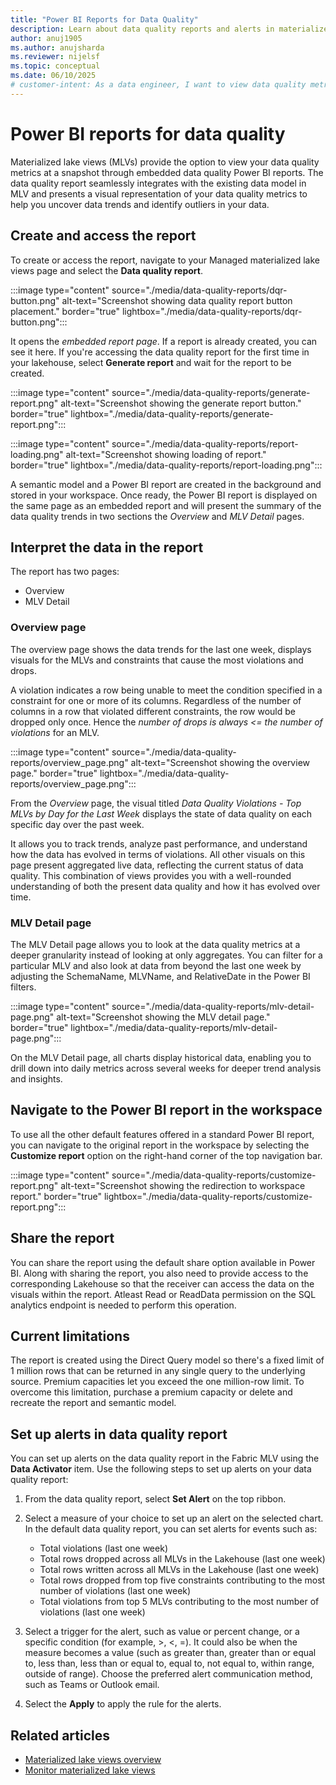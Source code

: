 ```yaml
---
title: "Power BI Reports for Data Quality"
description: Learn about data quality reports and alerts in materialized lake views within lakehouse in Microsoft Fabric
author: anuj1905 
ms.author: anujsharda
ms.reviewer: nijelsf
ms.topic: conceptual
ms.date: 06/10/2025
# customer-intent: As a data engineer, I want to view data quality metrics in Power BI reports and set up alerts on them so that I can monitor data quality trends and receive notifications for significant changes.
---
```

 
# Power BI reports for data quality

Materialized lake views (MLVs) provide the option to view your data quality metrics at a snapshot through embedded data quality Power BI reports. The data quality report seamlessly integrates with the existing data model in MLV and presents a visual representation of your data quality metrics to help you uncover data trends and identify outliers in your data.

## Create and access the report

To create or access the report, navigate to your Managed materialized lake views page and select the **Data quality report**.

:::image type="content" source="./media/data-quality-reports/dqr-button.png" alt-text="Screenshot showing data quality report button placement." border="true" lightbox="./media/data-quality-reports/dqr-button.png":::

It opens the *embedded report page*. If a report is already created, you can see it here. If you're accessing the data quality report for the first time in your lakehouse, select **Generate report** and wait for the report to be created.

:::image type="content" source="./media/data-quality-reports/generate-report.png" alt-text="Screenshot showing the generate report button." border="true" lightbox="./media/data-quality-reports/generate-report.png":::

:::image type="content" source="./media/data-quality-reports/report-loading.png" alt-text="Screenshot showing loading of report." border="true" lightbox="./media/data-quality-reports/report-loading.png":::

A semantic model and a Power BI report are created in the background and stored in your workspace. Once ready, the Power BI report is displayed on the same page as an embedded report and will present the summary of the data quality trends in two sections the *Overview* and *MLV Detail* pages.

## Interpret the data in the report

The report has two pages:

* Overview
* MLV Detail

### Overview page

The overview page shows the data trends for the last one week, displays visuals for the MLVs and constraints that cause the most violations and drops.

A violation indicates a row being unable to meet the condition specified in a constraint for one or more of its columns. Regardless of the number of columns in a row that violated different constraints, the row would be dropped only once. Hence the *number of drops is always <= the number of violations* for an MLV.

:::image type="content" source="./media/data-quality-reports/overview_page.png" alt-text="Screenshot showing the overview page." border="true" lightbox="./media/data-quality-reports/overview_page.png":::

From the *Overview* page, the visual titled *Data Quality Violations - Top MLVs by Day for the Last Week* displays the state of data quality on each specific day over the past week.

It allows you to track trends, analyze past performance, and understand how the data has evolved in terms of violations. All other visuals on this page present aggregated live data, reflecting the current status of data quality. This combination of views provides you with a well-rounded understanding of both the present data quality and how it has evolved over time.

### MLV Detail page

The MLV Detail page allows you to look at the data quality metrics at a deeper granularity instead of looking at only aggregates. You can filter for a particular MLV and also look at data from beyond the last one week by adjusting the SchemaName, MLVName, and RelativeDate in the Power BI filters.

:::image type="content" source="./media/data-quality-reports/mlv-detail-page.png" alt-text="Screenshot showing the MLV detail page." border="true" lightbox="./media/data-quality-reports/mlv-detail-page.png":::

On the MLV Detail page, all charts display historical data, enabling you to drill down into daily metrics across several weeks for deeper trend analysis and insights.

## Navigate to the Power BI report in the workspace

To use all the other default features offered in a standard Power BI report, you can navigate to the original report in the workspace by selecting the **Customize report** option on the right-hand corner of the top navigation bar.

:::image type="content" source="./media/data-quality-reports/customize-report.png" alt-text="Screenshot showing the redirection to workspace report." border="true" lightbox="./media/data-quality-reports/customize-report.png":::

## Share the report

You can share the report using the default share option available in Power BI. Along with sharing the report, you also need to provide access to the corresponding Lakehouse so that the receiver can access the data on the visuals within the report. Atleast Read or ReadData permission on the SQL analytics endpoint is needed to perform this operation.

## Current limitations

The report is created using the Direct Query model so there's a fixed limit of 1 million rows that can be returned in any single query to the underlying source. Premium capacities let you exceed the one million-row limit. To overcome this limitation, purchase a premium capacity or delete and recreate the report and semantic model.

## Set up alerts in data quality report

You can set up alerts on the data quality report in the Fabric MLV using the **Data Activator** item. Use the following steps to set up alerts on your data quality report:

1. From the data quality report, select **Set Alert** on the top ribbon.

1. Select a measure of your choice to set up an alert on the selected chart. In the default data quality report, you can set alerts for events such as:

   * Total violations (last one week)
   * Total rows dropped across all MLVs in the Lakehouse (last one week)
   * Total rows written across all MLVs in the Lakehouse (last one week)
   * Total rows dropped from top five constraints contributing to the most number of violations (last one week)
   * Total violations from top 5 MLVs contributing to the most number of violations (last one week)

1. Select a trigger for the alert, such as value or percent change, or a specific condition (for example, >, <, =). It could also be when the measure becomes a value (such as greater than, greater than or equal to, less than, less than or equal to, equal to, not equal to, within range, outside of range). Choose the preferred alert communication method, such as Teams or Outlook email.

1. Select the **Apply** to apply the rule for the alerts.

## Related articles

* [Materialized lake views overview](./overview-materialized-lake-view.md)
* [Monitor materialized lake views](./monitor-materialized-lake-views.md)
